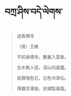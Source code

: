 # བཀྲ་ཤིས་བདེ་ལེགས་
> 過香積寺
> 
> （唐）王維
> 
> 不知香積寺，數裏入雲峯。
> 
> 古木無人徑，深山何處鐘。
> 
> 泉聲咽危石，日色冷青松。
> 
> 薄暮空潭曲，安禪製毒龍。
>